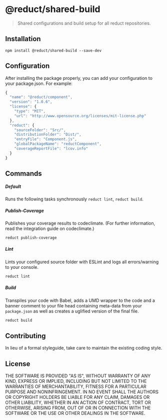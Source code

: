 # @reduct/shared-build

> Shared configurations and build setup for all reduct repositories.

## Installation

```shell
npm install @reduct/shared-build --save-dev
```

## Configuration
After installing the package properly, you can add your configuration to your package.json. For example:
```javascript
{
  "name": "@reduct/component",
  "version": "1.0.6",
  "license": {
    "type": "MIT",
    "url": "http://www.opensource.org/licenses/mit-license.php"
  },
  "reduct": {
    "sourceFolder": "Src/",
    "distributionFolder": "Dist/",
    "entryFile": "Component.js",
    "globalPackageName": "reductComponent",
    "coverageReportFile": "lcov.info"
  }
}
```


## Commands
##### Default
Runs the following tasks synchronously `reduct lint`, `reduct build`.

##### Publish-Coverage
Publishes your coverage results to codeclimate. (For further information, read the integration guide on codeclimate.)

```bash
reduct publish-coverage
```

##### Lint
Lints your configured source folder with ESLint and logs all errors/warning to your console.

```bash
reduct lint
```

##### Build
Transpiles your code with Babel, adds a UMD wrapper to the code and a banner comment to your file head containing
meta-data from your `package.json` as well as creates a uglified version of the final file.

```bash
reduct build
```


## Contributing
In lieu of a formal styleguide, take care to maintain the existing coding style.


## License
THE SOFTWARE IS PROVIDED "AS IS", WITHOUT WARRANTY OF ANY KIND, EXPRESS OR
IMPLIED, INCLUDING BUT NOT LIMITED TO THE WARRANTIES OF MERCHANTABILITY,
FITNESS FOR A PARTICULAR PURPOSE AND NONINFRINGEMENT. IN NO EVENT SHALL THE
AUTHORS OR COPYRIGHT HOLDERS BE LIABLE FOR ANY CLAIM, DAMAGES OR OTHER
LIABILITY, WHETHER IN AN ACTION OF CONTRACT, TORT OR OTHERWISE, ARISING FROM,
OUT OF OR IN CONNECTION WITH THE SOFTWARE OR THE USE OR OTHER DEALINGS IN
THE SOFTWARE.
